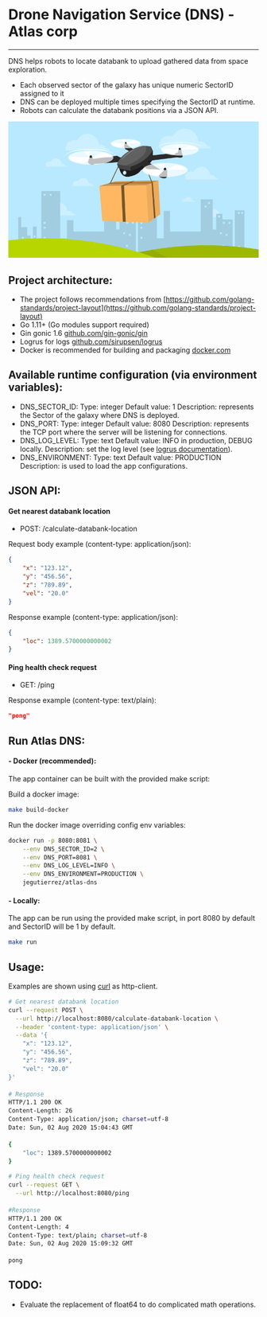 # Drone Navigation Service (DNS) - Atlas corp
---
DNS helps robots to locate databank to upload gathered data from space exploration.

- Each observed sector of the galaxy has unique numeric SectorID assigned to it
- DNS can be deployed multiple times specifying the SectorID at runtime.
- Robots can calculate the databank positions via a JSON API.

![data collectors robots](./docs/atlas-dns.png)

## Project architecture:
- The project follows recommendations from [https://github.com/golang-standards/project-layout](https://github.com/golang-standards/project-layout)
- Go 1.11+ (Go modules support required)
- Gin gonic 1.6 [github.com/gin-gonic/gin](https://github.com/gin-gonic/gin)
- Logrus for logs [github.com/sirupsen/logrus](https://github.com/sirupsen/logrus)
- Docker is recommended for building and packaging [docker.com](https://www.docker.com/)

## Available runtime configuration (via environment variables):
- DNS_SECTOR_ID:
    Type: integer
    Default value: 1
    Description: represents the Sector of the galaxy where DNS is deployed.
- DNS_PORT:
    Type: integer
    Default value: 8080
    Description: represents the TCP port where the server will be listening for connections.
- DNS_LOG_LEVEL:
    Type: text
    Default value: INFO in production, DEBUG locally.
    Description: set the log level (see [logrus documentation](https://github.com/sirupsen/logrus)).
- DNS_ENVIRONMENT:
    Type: text
    Default value: PRODUCTION
    Description: is used to load the app configurations.

## JSON API:
#### Get nearest databank location

* POST: /calculate-databank-location

Request body example (content-type: application/json):
```json
{
	"x": "123.12",
	"y": "456.56",
	"z": "789.89",
	"vel": "20.0"
}
```

Response example (content-type: application/json):
```json
{
    "loc": 1389.5700000000002
}
```

#### Ping health check request

* GET: /ping

Response example (content-type: text/plain):
```json
"pong"
```

## Run Atlas DNS:

#### - Docker (recommended):

The app container can be built with the provided make script:

Build a docker image:
```bash
make build-docker
```

Run the docker image overriding config env variables:
```bash
docker run -p 8080:8081 \
    --env DNS_SECTOR_ID=2 \
    --env DNS_PORT=8081 \
    --env DNS_LOG_LEVEL=INFO \
    --env DNS_ENVIRONMENT=PRODUCTION \
    jegutierrez/atlas-dns
```

#### - Locally:

The app can be run using the provided make script, in port 8080 by default and SectorID will be 1 by default.
```bash
make run
```

## Usage:

Examples are shown using [curl](https://es.wikipedia.org/wiki/CURL) as http-client.

```bash
# Get nearest databank location
curl --request POST \
  --url http://localhost:8080/calculate-databank-location \
  --header 'content-type: application/json' \
  --data '{
	"x": "123.12",
	"y": "456.56",
	"z": "789.89",
	"vel": "20.0"
}'

# Response
HTTP/1.1 200 OK
Content-Length: 26
Content-Type: application/json; charset=utf-8
Date: Sun, 02 Aug 2020 15:04:43 GMT

{
    "loc": 1389.5700000000002
}
```

```bash
# Ping health check request
curl --request GET \
  --url http://localhost:8080/ping

#Response
HTTP/1.1 200 OK
Content-Length: 4
Content-Type: text/plain; charset=utf-8
Date: Sun, 02 Aug 2020 15:09:32 GMT

pong
```

## TODO:
- Evaluate the replacement of float64 to do complicated math operations.
